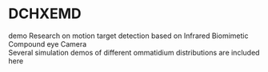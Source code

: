 # DCHXEMD
demo
Research on motion target detection based on Infrared Biomimetic Compound eye Camera  
Several simulation demos of different ommatidium distributions are included here
